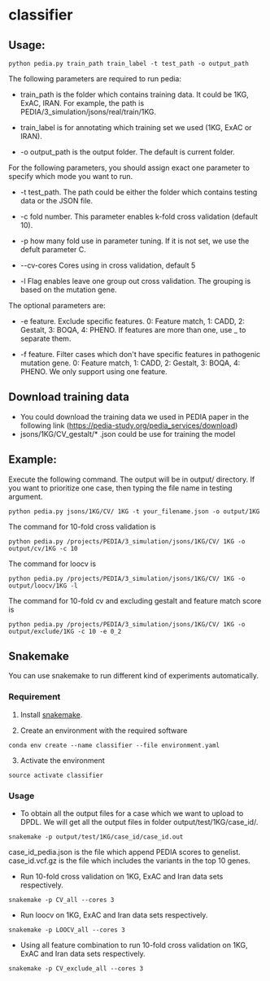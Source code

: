 # classifier
## Usage:
```
python pedia.py train_path train_label -t test_path -o output_path
```

The following parameters are required to run pedia:

* train_path is the folder which contains training data. It could be 1KG, ExAC, IRAN.
For example, the path is PEDIA/3_simulation/jsons/real/train/1KG.

* train_label is for annotating which training set we used (1KG, ExAC or IRAN).

* -o output_path is the output folder. The default is current folder.

For the following parameters, you should assign exact one parameter to specify which mode you want to run.

* -t test_path. The path could be either the folder which contains testing data or the JSON file.

* -c fold number. This parameter enables k-fold cross validation (default 10).

* -p how many fold use in parameter tuning. If it is not set, we use the defult parameter C.

* --cv-cores Cores using in cross validation, default 5

* -l Flag enables leave one group out cross validation. The grouping is based on the mutation gene.

The optional parameters are:

* -e feature. Exclude specific features. 0: Feature match, 1: CADD, 2: Gestalt, 3: BOQA, 4: PHENO. If features are more than one, use _ to separate them.

* -f feature. Filter cases which don't have specific features in pathogenic mutation gene. 0: Feature match, 1: CADD, 2: Gestalt, 3: BOQA, 4: PHENO. We only support using one feature.

## Download training data
* You could download the training data we used in PEDIA paper in the following link (https://pedia-study.org/pedia_services/download)
* jsons/1KG/CV_gestalt/* .json could be use for training the model

## Example:
Execute the following command. The output will be in output/ directory.
If you want to prioritize one case, then typing the file name in testing argument.
```
python pedia.py jsons/1KG/CV/ 1KG -t your_filename.json -o output/1KG
```

The command for 10-fold cross validation is
```
python pedia.py /projects/PEDIA/3_simulation/jsons/1KG/CV/ 1KG -o output/cv/1KG -c 10
```
The command for loocv is
```
python pedia.py /projects/PEDIA/3_simulation/jsons/1KG/CV/ 1KG -o output/loocv/1KG -l
```
The command for 10-fold cv and excluding gestalt and feature match score is
```
python pedia.py /projects/PEDIA/3_simulation/jsons/1KG/CV/ 1KG -o output/exclude/1KG -c 10 -e 0_2
```

## Snakemake

You can use snakemake to run different kind of experiments automatically.

### Requirement

1. Install [snakemake](https://snakemake.readthedocs.io/en/stable/getting_started/installation.html). 

2. Create an environment with the required software
```
conda env create --name classifier --file environment.yaml
```

3. Activate the environment
```
source activate classifier
```

### Usage
* To obtain all the output files for a case which we want to upload to DPDL. We will get all the output files in folder output/test/1KG/case_id/.
```
snakemake -p output/test/1KG/case_id/case_id.out
```
case_id_pedia.json is the file which append PEDIA scores to genelist.
case_id.vcf.gz is the file which includes the variants in the top 10 genes.


* Run 10-fold cross validation on 1KG, ExAC and Iran data sets respectively.
```
snakemake -p CV_all --cores 3
```

* Run loocv on 1KG, ExAC and Iran data sets respectively.
```
snakemake -p LOOCV_all --cores 3
```

* Using all feature combination to run 10-fold cross validation on 1KG, ExAC and Iran data sets respectively.
```
snakemake -p CV_exclude_all --cores 3
```
